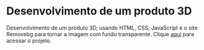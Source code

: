 # Desenvolvimento de um produto 3D
Desenvolvimento de um produto 3D, usando HTML, CSS, JavaScript e o site Removebg para tornar a imagem com fundo transparente. 
Clique [aqui]() para acessar o projeto.
